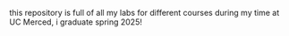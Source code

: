 this repository is full of all my labs for different courses during my time at UC Merced, i graduate spring 2025!
